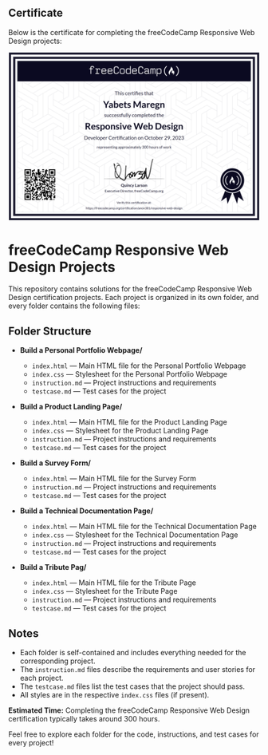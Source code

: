 
## Certificate

Below is the certificate for completing the freeCodeCamp Responsive Web Design projects:

![Responsive Web Design Certificate](images/image.png)


# freeCodeCamp Responsive Web Design Projects

This repository contains solutions for the freeCodeCamp Responsive Web Design certification projects. Each project is organized in its own folder, and every folder contains the following files:

## Folder Structure

- **Build a Personal Portfolio Webpage/**
  - `index.html` — Main HTML file for the Personal Portfolio Webpage
  - `index.css` — Stylesheet for the Personal Portfolio Webpage
  - `instruction.md` — Project instructions and requirements
  - `testcase.md` — Test cases for the project

- **Build a Product Landing Page/**
  - `index.html` — Main HTML file for the Product Landing Page
  - `index.css` — Stylesheet for the Product Landing Page
  - `instruction.md` — Project instructions and requirements
  - `testcase.md` — Test cases for the project

- **Build a Survey Form/**
  - `index.html` — Main HTML file for the Survey Form
  - `instruction.md` — Project instructions and requirements
  - `testcase.md` — Test cases for the project

- **Build a Technical Documentation Page/**
  - `index.html` — Main HTML file for the Technical Documentation Page
  - `index.css` — Stylesheet for the Technical Documentation Page
  - `instruction.md` — Project instructions and requirements
  - `testcase.md` — Test cases for the project

- **Build a Tribute Pag/**
  - `index.html` — Main HTML file for the Tribute Page
  - `index.css` — Stylesheet for the Tribute Page
  - `instruction.md` — Project instructions and requirements
  - `testcase.md` — Test cases for the project

## Notes
- Each folder is self-contained and includes everything needed for the corresponding project.
- The `instruction.md` files describe the requirements and user stories for each project.
- The `testcase.md` files list the test cases that the project should pass.
- All styles are in the respective `index.css` files (if present).

**Estimated Time:**
Completing the freeCodeCamp Responsive Web Design certification typically takes around 300 hours.

Feel free to explore each folder for the code, instructions, and test cases for every project!


